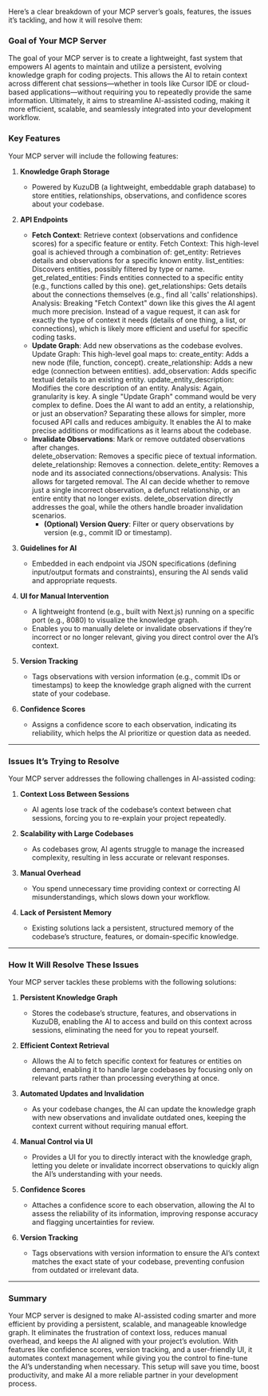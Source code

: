 Here’s a clear breakdown of your MCP server’s goals, features, the issues it’s tackling, and how it will resolve them:


### **Goal of Your MCP Server**
The goal of your MCP server is to create a lightweight, fast system that empowers AI agents to maintain and utilize a persistent, evolving knowledge graph for coding projects. This allows the AI to retain context across different chat sessions—whether in tools like Cursor IDE or cloud-based applications—without requiring you to repeatedly provide the same information. Ultimately, it aims to streamline AI-assisted coding, making it more efficient, scalable, and seamlessly integrated into your development workflow.



### **Key Features**
Your MCP server will include the following features:

1. **Knowledge Graph Storage**  
   - Powered by KuzuDB (a lightweight, embeddable graph database) to store entities, relationships, observations, and confidence scores about your codebase.

2. **API Endpoints**  
   - **Fetch Context**: Retrieve context (observations and confidence scores) for a specific feature or entity.
   Fetch Context: This high-level goal is achieved through a combination of:
        get_entity: Retrieves details and observations for a specific known entity.
        list_entities: Discovers entities, possibly filtered by type or name.
        get_related_entities: Finds entities connected to a specific entity (e.g., functions called by this one).
        get_relationships: Gets details about the connections themselves (e.g., find all 'calls' relationships).
        Analysis: Breaking "Fetch Context" down like this gives the AI agent much more precision. Instead of a vague request, it can ask for exactly the type of context it needs (details of one thing, a list, or connections), which is likely more efficient and useful for specific coding tasks.  
   - **Update Graph**: Add new observations as the codebase evolves.  
        Update Graph: This high-level goal maps to:
        create_entity: Adds a new node (file, function, concept).
        create_relationship: Adds a new edge (connection between entities).
        add_observation: Adds specific textual details to an existing entity.
        update_entity_description: Modifies the core description of an entity.
        Analysis: Again, granularity is key. A single "Update Graph" command would be very complex to define. Does the AI want to add an entity, a relationship, or just an observation? Separating these allows for simpler, more focused API calls and reduces ambiguity. It enables the AI to make precise additions or modifications as it learns about the codebase.
   - **Invalidate Observations**: Mark or remove outdated observations after changes.  
    delete_observation: Removes a specific piece of textual information.
        delete_relationship: Removes a connection.
        delete_entity: Removes a node and its associated connections/observations.
        Analysis: This allows for targeted removal. The AI can decide whether to remove just a single incorrect observation, a defunct relationship, or an entire entity that no longer exists. delete_observation directly addresses the goal, while the others handle broader invalidation scenarios.
        - **(Optional) Version Query**: Filter or query observations by version (e.g., commit ID or timestamp).

3. **Guidelines for AI**  
   - Embedded in each endpoint via JSON specifications (defining input/output formats and constraints), ensuring the AI sends valid and appropriate requests.

4. **UI for Manual Intervention**  
   - A lightweight frontend (e.g., built with Next.js) running on a specific port (e.g., 8080) to visualize the knowledge graph.  
   - Enables you to manually delete or invalidate observations if they’re incorrect or no longer relevant, giving you direct control over the AI’s context.

5. **Version Tracking**  
   - Tags observations with version information (e.g., commit IDs or timestamps) to keep the knowledge graph aligned with the current state of your codebase.

6. **Confidence Scores**  
   - Assigns a confidence score to each observation, indicating its reliability, which helps the AI prioritize or question data as needed.

---

### **Issues It’s Trying to Resolve**
Your MCP server addresses the following challenges in AI-assisted coding:

1. **Context Loss Between Sessions**  
   - AI agents lose track of the codebase’s context between chat sessions, forcing you to re-explain your project repeatedly.

2. **Scalability with Large Codebases**  
   - As codebases grow, AI agents struggle to manage the increased complexity, resulting in less accurate or relevant responses.

3. **Manual Overhead**  
   - You spend unnecessary time providing context or correcting AI misunderstandings, which slows down your workflow.

4. **Lack of Persistent Memory**  
   - Existing solutions lack a persistent, structured memory of the codebase’s structure, features, or domain-specific knowledge.

---

### **How It Will Resolve These Issues**
Your MCP server tackles these problems with the following solutions:

1. **Persistent Knowledge Graph**  
   - Stores the codebase’s structure, features, and observations in KuzuDB, enabling the AI to access and build on this context across sessions, eliminating the need for you to repeat yourself.

2. **Efficient Context Retrieval**  
   - Allows the AI to fetch specific context for features or entities on demand, enabling it to handle large codebases by focusing only on relevant parts rather than processing everything at once.

3. **Automated Updates and Invalidation**  
   - As your codebase changes, the AI can update the knowledge graph with new observations and invalidate outdated ones, keeping the context current without requiring manual effort.

4. **Manual Control via UI**  
   - Provides a UI for you to directly interact with the knowledge graph, letting you delete or invalidate incorrect observations to quickly align the AI’s understanding with your needs.

5. **Confidence Scores**  
   - Attaches a confidence score to each observation, allowing the AI to assess the reliability of its information, improving response accuracy and flagging uncertainties for review.

6. **Version Tracking**  
   - Tags observations with version information to ensure the AI’s context matches the exact state of your codebase, preventing confusion from outdated or irrelevant data.

---

### **Summary**
Your MCP server is designed to make AI-assisted coding smarter and more efficient by providing a persistent, scalable, and manageable knowledge graph. It eliminates the frustration of context loss, reduces manual overhead, and keeps the AI aligned with your project’s evolution. With features like confidence scores, version tracking, and a user-friendly UI, it automates context management while giving you the control to fine-tune the AI’s understanding when necessary. This setup will save you time, boost productivity, and make AI a more reliable partner in your development process.
